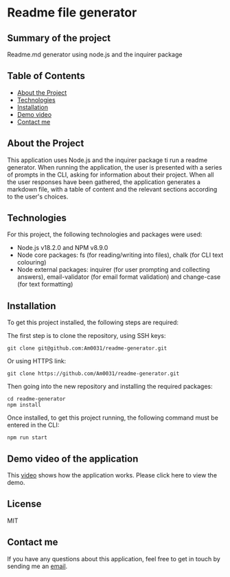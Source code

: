 # Readme file generator

## Summary of the project

Readme.md generator using node.js and the inquirer package

## Table of Contents

- [About the Project](#about-the-project)
- [Technologies](#technologies)
- [Installation](#installation)
- [Demo video](#demo-video-of-the-application)
- [Contact me](#contact-me)

## About the Project

This application uses Node.js and the inquirer package ti run a readme generator. When running the application, the user is presented with a series of prompts in the CLI, asking for information about their project. When all the user responses have been gathered, the application generates a markdown file, with a table of content and the relevant sections according to the user's choices.

## Technologies

For this project, the following technologies and packages were used:

- Node.js v18.2.0 and NPM v8.9.0
- Node core packages: fs (for reading/writing into files), chalk (for CLI text colouring)
- Node external packages: inquirer (for user prompting and collecting answers), email-validator (for email format validation) and change-case (for text formatting)

## Installation

To get this project installed, the following steps are required:

The first step is to clone the repository, using SSH keys:

```
git clone git@github.com:Am0031/readme-generator.git
```

Or using HTTPS link:

```
git clone https://github.com/Am0031/readme-generator.git
```

Then going into the new repository and installing the required packages:

```
cd readme-generator
npm install
```

Once installed, to get this project running, the following command must be entered in the CLI:

```
npm run start
```

## Demo video of the application

This [video]() shows how the application works.
Please click here to view the demo.

## License

MIT

## Contact me

If you have any questions about this application, feel free to get in touch by sending me an [email](mailto:amelie.pira@gmail.com).
